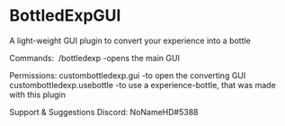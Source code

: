 # BottledExpGUI
A light-weight GUI plugin to convert your experience into a bottle

Commands:
 /bottledexp -opens the main GUI

Permissions:
custombottledexp.gui -to open the converting GUI
custombottledexp.usebottle -to use a experience-bottle, that was made with this plugin

Support & Suggestions
Discord: NoNameHD#5388
